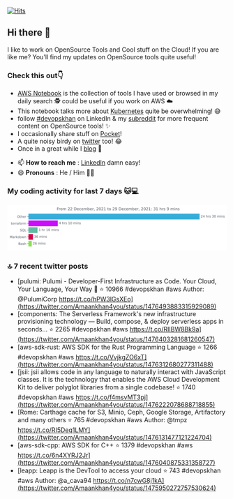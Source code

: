 [![Hits](https://hits.seeyoufarm.com/api/count/incr/badge.svg?url=https%3A%2F%2Fgithub.com%2Fakhan4u%2Fhit-counter&count_bg=%2379C83D&title_bg=%23555555&icon=&icon_color=%23E7E7E7&title=visits&edge_flat=false)](https://hits.seeyoufarm.com)

## Hi there 👋

I like to work on OpenSource Tools and Cool stuff on the Cloud! If you are like me? You'll find my updates on OpenSource tools quite useful!

### Check this out👇

* [AWS Notebook](https://histre.com/public/notebooks/dnllyanu/aws/) is the collection of tools I have used or browsed in my daily search 🕵️ could be useful if you work on AWS ☁️
* This notebook talks more about [Kubernetes](https://histre.com/public/notebooks/6uxdvo3y/kubernetes/) quite be overwhelming! 😅
* follow [#devopskhan](https://www.linkedin.com/feed/hashtag/devopskhan/) on LinkedIn & my [subreddit](https://www.reddit.com/r/devopskhan/) for more frequent content on OpenSource tools! ✨
* I occasionally share stuff on [Pocket](https://getpocket.com/@ej6g8d1dp2829A16a9Tf5d4T6bAMp3d8791rejDe86yem3bm4e14ex4fT4dluk29)!
* A quite noisy birdy on [twitter](https://twitter.com/Amaankhan4you) too! 😂
* Once in a great while I [blog](https://linuxparrot.com/) 😬


- 📫 **How to reach me** : [LinkedIn](https://www.linkedin.com/in/amaan-khan-linux-ninja) damn easy!
- 😄 **Pronouns** : He / Him 🤷‍♂️

### My coding activity for last 7 days 🐱💻

<img src="https://github.com/akhan4u/akhan4u/blob/main/images/stat.svg" alt="Amaan's Wakatime Activity!"/>

### 🔝 7 recent twitter posts
<!-- DEVDOJO:START -->
- [pulumi: Pulumi - Developer-First Infrastructure as Code. Your Cloud, Your Language, Your Way 🚀
⭐️ 10966
#devopskhan #aws
Author: @PulumiCorp
https://t.co/hPW3lGsXEo](https://twitter.com/Amaankhan4you/status/1476493883315929089)
- [components: The Serverless Framework&#39;s new infrastructure provisioning technology — Build, compose, &amp; deploy serverless apps in seconds...
⭐️ 2265
#devopskhan #aws
https://t.co/RIIBW8Bk9a](https://twitter.com/Amaankhan4you/status/1476403281681260547)
- [aws-sdk-rust: AWS SDK for the Rust Programming Language
⭐️ 1266
#devopskhan #aws
https://t.co/VvjkgZO6xT](https://twitter.com/Amaankhan4you/status/1476312680277311488)
- [jsii: jsii allows code in any language to naturally interact with JavaScript classes. It is the technology that enables the AWS Cloud Development Kit to deliver polyglot libraries from a single codebase!
⭐️ 1740
#devopskhan #aws
https://t.co/f4msvMT3pj](https://twitter.com/Amaankhan4you/status/1476222078688718855)
- [Rome: Carthage cache for S3, Minio, Ceph, Google Storage, Artifactory and many others 
⭐️ 765
#devopskhan #aws
Author: @tmpz
https://t.co/RI5Deq1LMY](https://twitter.com/Amaankhan4you/status/1476131477121224704)
- [aws-sdk-cpp: AWS SDK for C++
⭐️ 1379
#devopskhan #aws
https://t.co/6n4XYRJ2Jr](https://twitter.com/Amaankhan4you/status/1476040875331358727)
- [leapp: Leapp is the DevTool to access your cloud
⭐️ 743
#devopskhan #aws
Author: @a_cava94
https://t.co/n7cwG8j1kA](https://twitter.com/Amaankhan4you/status/1475950272757530624)
<!-- DEVDOJO:END -->

<!-- ![Amaan's GitHub stats](https://github-readme-stats.vercel.app/api?username=akhan4u&count_private=true&show_icons=true&hide=contribs) -->
